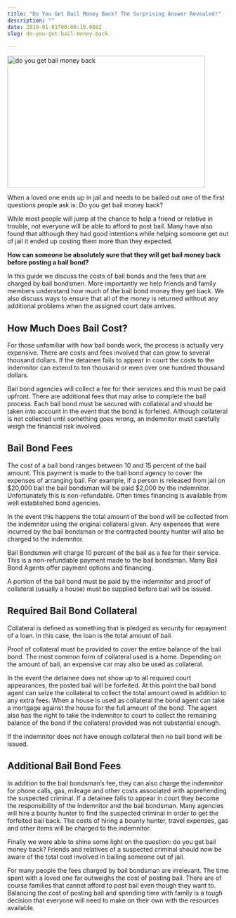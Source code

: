 ```yaml
---
title: "Do You Get Bail Money Back? The Surprising Answer Revealed!"
description: ""
date: 2019-01-01T00:00:10.000Z
slug: do-you-get-bail-money-back

---
```


<img src="https://www.hcdmag.com/wp-content/uploads/do_you_get_bail_money_back.jpg" alt="do you get bail money back" width="450" height="299" class="aligncenter size-full wp-image-3691" />

When a loved one ends up in jail and needs to be bailed out one of the first questions people ask is: Do you get bail money back?

While most people will jump at the chance to help a friend or relative in trouble, not everyone will be able to afford to post bail. Many have also found that although they had good intentions while helping someone get out of jail it ended up costing them more than they expected. 

<strong>How can someone be absolutely sure that they will get bail money back before posting a bail bond?</strong>

In this guide we discuss the costs of bail bonds and the fees that are charged by bail bondsmen. More importantly we help friends and family members understand how much of the bail bond money they get back. We also discuss ways to ensure that all of the money is returned without any additional problems when the assigned court date arrives.

<h2>How Much Does Bail Cost?</h2>

For those unfamiliar with how bail bonds work, the process is actually very expensive. There are costs and fees involved that can grow to several thousand dollars. If the detainee fails to appear in court the costs to the indemnitor can extend to ten thousand or even over one hundred thousand dollars.

Bail bond agencies will collect a fee for their services and this must be paid upfront. There are additional fees that may arise to complete the bail process. Each bail bond must be secured with collateral and should be taken into account in the event that the bond is forfeited. Although collateral is not collected until something goes wrong, an indemnitor must carefully weigh the financial risk involved.

<h2>Bail Bond Fees</h2>

The cost of a bail bond ranges between 10 and 15 percent of the bail amount. This payment is made to the bail bond agency to cover the expenses of arranging bail. For example, if a person is released from jail on $20,000 bail the bail bondsman will be paid $2,000 by the indemnitor. Unfortunately this is non-refundable. Often times financing is available from well established bond agencies.

In the event this happens the total amount of the bond will be collected from the indemnitor using the original collateral given. Any expenses that were incurred by the bail bondsman or the contracted bounty hunter will also be charged to the indemnitor.

Bail Bondsmen will charge 10 percent of the bail as a fee for their service. This is a non-refundable payment made to the bail bondsman. Many Bail Bond Agents offer payment options and financing.

A portion of the bail bond must be paid by the indemnitor and proof of collateral (usually a house) must be supplied before bail will be issued.

<h2>Required Bail Bond Collateral</h2>

Collateral is defined as something that is pledged as security for repayment of a loan. In this case, the loan is the total amount of bail.

Proof of collateral must be provided to cover the entire balance of the bail bond. The most common form of collateral used is a home. Depending on the amount of bail, an expensive car may also be used as collateral.

In the event the detainee does not show up to all required court appearances, the posted bail will be forfeited. At this point the bail bond agent can seize the collateral to collect the total amount owed in addition to any extra fees. When a house is used as collateral the bond agent can take a mortgage against the house for the full amount of the bond. The agent also has the right to take the indemnitor to court to collect the remaining balance of the bond if the collateral provided was not substantial enough.

If the indemnitor does not have enough collateral then no bail bond will be issued.

<h2>Additional Bail Bond Fees</h2>

In addition to the bail bondsman’s fee, they can also charge the indemnitor for phone calls, gas, mileage and other costs associated with apprehending the suspected criminal. If a detainee fails to appear in court they become the responsibility of the indemnitor and the bail bondsman. Many agencies will hire a bounty hunter to find the suspected criminal in order to get the forfeited bail back. The costs of hiring a bounty hunter, travel expenses, gas and other items will be charged to the indemnitor.

Finally we were able to shine some light on the question: do you get bail money back? Friends and relatives of a suspected criminal should now be aware of the total cost involved in bailing someone out of jail. 

For many people the fees charged by bail bondsman are irrelevant. The time spent with a loved one far outweighs the cost of posting bail. There are of course families that cannot afford to post bail even though they want to. Balancing the cost of posting bail and spending time with family is a tough decision that everyone will need to make on their own with the resources available.
